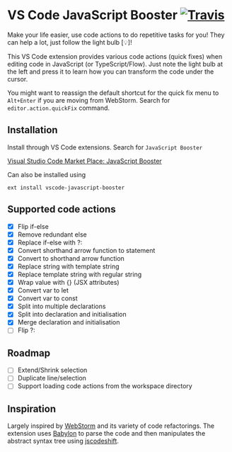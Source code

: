 # VS Code JavaScript Booster [![Travis](https://img.shields.io/travis/xsburg/vscode-javascript-booster.svg?style=flat)](https://travis-ci.org/xsburg/vscode-javascript-booster)

Make your life easier, use code actions to do repetitive tasks for you! They can help a lot, just follow the light bulb [💡]!

This VS Code extension provides various code actions (quick fixes) when editing code in JavaScript (or TypeScript/Flow). Just note the light bulb at the left and press it to learn how you can transform the code under the cursor.

You might want to reassign the default shortcut for the quick fix menu to `Alt+Enter` if you are moving from WebStorm. Search for `editor.action.quickFix` command.

## Installation

Install through VS Code extensions. Search for `JavaScript Booster`

[Visual Studio Code Market Place: JavaScript Booster](https://marketplace.visualstudio.com/items?itemName=sburg.vscode-javascript-booster)

Can also be installed using

```
ext install vscode-javascript-booster
```

<!-- ![Run CodeMod Command](images/runCodeMod.gif) -->

## Supported code actions

* [x] Flip if-else
* [x] Remove redundant else
* [x] Replace if-else with ?:
* [x] Convert shorthand arrow function to statement
* [x] Convert to shorthand arrow function
* [x] Replace string with template string
* [x] Replace template string with regular string
* [x] Wrap value with {} (JSX attributes)
* [x] Convert var to let
* [x] Convert var to const
* [x] Split into multiple declarations
* [x] Split into declaration and initialisation
* [x] Merge declaration and initialisation
* [ ] Flip ?:

## Roadmap

* [ ] Extend/Shrink selection
* [ ] Duplicate line/selection
* [ ] Support loading code actions from the workspace directory

## Inspiration

Largely inspired by [WebStorm](https://www.jetbrains.com/webstorm) and its variety of code refactorings. The extension uses [Babylon](https://github.com/babel/babel/tree/master/packages/babylon) to parse the code and then manipulates the abstract syntax tree using [jscodeshift](https://github.com/facebook/jscodeshift).

<!-- ## Extension Settings

Include if your extension adds any VS Code settings through the `contributes.configuration` extension point.

For example:

This extension contributes the following settings:

* `myExtension.enable`: enable/disable this extension
* `myExtension.thing`: set to `blah` to do something

## Known Issues

Calling out known issues can help limit users opening duplicate issues against your extension.

* Possible issues on Windows machines, line endings again & position again?

## Release Notes

Users appreciate release notes as you update your extension.

### 1.0.0

Initial release of ...

### 1.0.1

Fixed issue #.

### 1.1.0

Added features X, Y, and Z.
 -->
